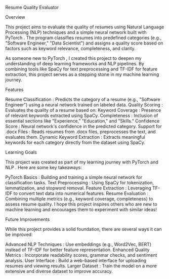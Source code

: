 


Resume Quality Evaluator

Overview

This project aims to evaluate the quality of resumes using Natural Language Processing (NLP) techniques and a simple neural network built with PyTorch . The program classifies resumes into predefined categories (e.g., "Software Engineer," "Data Scientist") and assigns a quality score based on factors such as keyword relevance, completeness, and clarity.

As someone new to PyTorch , I created this project to deepen my understanding of deep learning frameworks and NLP pipelines. By combining tools like SpaCy for text preprocessing and TF-IDF for feature extraction, this project serves as a stepping stone in my machine learning journey.

Features

Resume Classification :
Predicts the category of a resume (e.g., "Software Engineer") using a neural network trained on labeled data.
Quality Scoring :
Evaluates the quality of a resume based on:
Keyword Coverage : Presence of relevant keywords extracted using SpaCy.
Completeness : Inclusion of essential sections like "Experience," "Education," and "Skills."
Confidence Score : Neural network's confidence in the predicted category.
Support for .docx Files :
Reads resumes from .docx files, preprocesses the text, and evaluates them.
Dynamic Keyword Extraction :
Extracts meaningful keywords for each category directly from the dataset using SpaCy.

Learning Goals

This project was created as part of my learning journey with PyTorch and NLP . Here are some key takeaways:

PyTorch Basics : Building and training a simple neural network for classification tasks.
Text Preprocessing : Using SpaCy for tokenization, lemmatization, and stopword removal.
Feature Extraction : Leveraging TF-IDF to convert text data into numerical features.
Resume Evaluation : Combining multiple metrics (e.g., keyword coverage, completeness) to assess resume quality.
I hope this project inspires others who are new to machine learning and encourages them to experiment with similar ideas!


Future Improvements

While this project provides a solid foundation, there are several ways it can be improved:

Advanced NLP Techniques :
Use embeddings (e.g., Word2Vec, BERT) instead of TF-IDF for better feature representation.
Enhanced Quality Metrics :
Incorporate readability scores, grammar checks, and sentiment analysis.
User Interface :
Build a web-based interface for uploading resumes and viewing results.
Larger Dataset :
Train the model on a more extensive and diverse dataset to improve accuracy.

